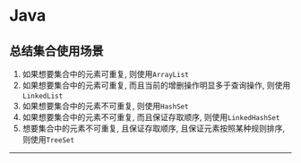 # Java

## 总结集合使用场景

1. 如果想要集合中的元素可重复, 则使用`ArrayList`
2. 如果想要集合中的元素可重复, 而且当前的增删操作明显多于查询操作, 则使用`LinkedList`
3. 如果想要集合中的元素不可重复, 则使用`HashSet`
4. 如果想要集合中的元素不可重复, 而且保证存取顺序, 则使用`LinkedHashSet`
5. 想要集合中的元素不可重复, 且保证存取顺序, 且保证元素按照某种规则排序, 则使用`TreeSet`

---